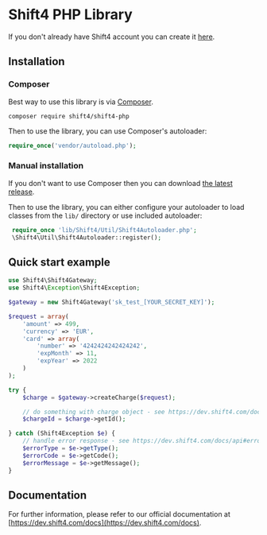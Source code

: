 # Shift4 PHP Library

If you don't already have Shift4 account you can create it [here](https://dev.shift4.com/signup). 

## Installation 

### Composer

Best way to use this library is via [Composer](http://getcomposer.org/).

```
composer require shift4/shift4-php
```


Then to use the library, you can use Composer's autoloader:

```php
require_once('vendor/autoload.php');
```

### Manual installation

If you don't want to use Composer then you can download [the latest release](https://github.com/shift4developer/shift4-php/releases).

Then to use the library, you can either configure your autoloader to load classes from the `lib/` directory or use included autoloader:

```php
 require_once 'lib/Shift4/Util/Shift4Autoloader.php';
 \Shift4\Util\Shift4Autoloader::register();
```

## Quick start example

```php
use Shift4\Shift4Gateway;
use Shift4\Exception\Shift4Exception;

$gateway = new Shift4Gateway('sk_test_[YOUR_SECRET_KEY]');

$request = array(
    'amount' => 499,
    'currency' => 'EUR',
    'card' => array(
        'number' => '4242424242424242',
        'expMonth' => 11,
        'expYear' => 2022
    )
);

try {
    $charge = $gateway->createCharge($request);

    // do something with charge object - see https://dev.shift4.com/docs/api#charge-object
    $chargeId = $charge->getId();

} catch (Shift4Exception $e) {
    // handle error response - see https://dev.shift4.com/docs/api#error-object
    $errorType = $e->getType();
    $errorCode = $e->getCode();
    $errorMessage = $e->getMessage();
}
```

## Documentation

For further information, please refer to our official documentation at [https://dev.shift4.com/docs](https://dev.shift4.com/docs).
